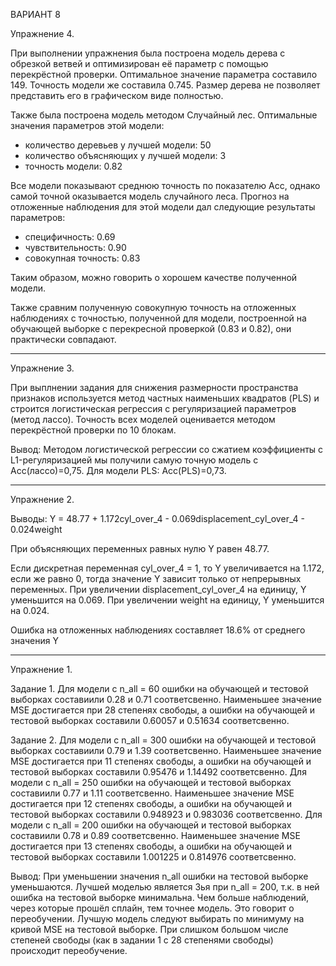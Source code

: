 ВАРИАНТ 8

Упражнение 4.

При выполнении упражнения была построена модель дерева с обрезкой ветвей и оптимизирован её параметр с помощью перекрёстной проверки. Оптимальное значение параметра составило 149. Точность модели же составила 0.745. Размер дерева не позволяет представить его в графическом виде полностью.

Также была построена модель методом Случайный лес. Оптимальные значения параметров этой модели:
- количество деревьев у лучшей модели: 50
- количество объясняющих у лучшей модели: 3
- точность модели: 0.82

Все модели показывают среднюю точность по показателю Acc, однако самой точной оказывается модель случайного леса. Прогноз на отложенные наблюдения для этой модели дал следующие результаты параметров:
- специфичность: 0.69
- чувствительность: 0.90
- совокупная точность: 0.83

Таким образом, можно говорить о хорошем качестве полученной модели.

Также сравним полученную совокупную точность на отложенных наблюдениях с точностью, полученной для модели, построенной на обучающей выборке с перекресной проверкой (0.83 и 0.82), они практически совпадают.







------------------------------------------------------------------------------------------------------------------------------------------
Упражнение 3.

При выплнении задания для снижения размерности пространства признаков используется метод частных наименьших квадратов (PLS) и строится логистическая регрессия с регуляризацией параметров (метод лассо). Точность всех моделей оценивается методом перекрёстной проверки по 10 блокам.

Вывод: Методом логистической регрессии со сжатием коэффициенты с L1-регуляризацией мы получили самую точную модель с Acc(лассо)=0,75. Для модели PLS: Acc(PLS)=0,73.







------------------------------------------------------------------------------------------------------------------------------------------
Упражнение 2.

Выводы:
Y = 48.77 + 1.172cyl_over_4 - 0.069displacement_cyl_over_4 - 0.024weight

При объясняющих переменных равных нулю Y равен 48.77.

Если дискретная переменная cyl_over_4 = 1, то Y увеличивается на 1.172, если же равно 0, тогда значение Y зависит только от непрерывных переменных. При увеличении displacement_cyl_over_4 на единицу, Y уменьшится на 0.069. При увеличении weight на единицу, Y уменьшится на 0.024.

Ошибка на отложенных наблюдениях составляет 18.6% от среднего значения Y







------------------------------------------------------------------------------------------------------------------------------------------
Упражнение 1.

Задание 1. 
Для модели с n_all = 60 ошибки на обучающей и тестовой выборках составиили 0.28 и 0.71 соответсвенно. Наименьшее значение MSE достигается при 28 степенях свободы, а ошибки на обучающей и тестовой выборках составили 0.60057 и 0.51634 соответсвенно.

Задание 2. 
Для модели с n_all = 300 ошибки на обучающей и тестовой выборках составиили 0.79 и 1.39 соответсвенно. Наименьшее значение MSE достигается при 11 степенях свободы, а ошибки на обучающей и тестовой выборках составили 0.95476 и 1.14492 соответсвенно.
Для модели с n_all = 250 ошибки на обучающей и тестовой выборках составиили 0.77 и 1.11 соответсвенно. Наименьшее значение MSE достигается при 12 степенях свободы, а ошибки на обучающей и тестовой выборках составили 0.948923 и 0.983036 соответсвенно.
Для модели с n_all = 200 ошибки на обучающей и тестовой выборках составиили 0.78 и 0.89 соответсвенно. Наименьшее значение MSE достигается при 13 степенях свободы, а ошибки на обучающей и тестовой выборках составили 1.001225 и 0.814976 соответсвенно.

Вывод:
При уменьшении значения n_all ошибки на тестовой выборке уменьшаются. Лучшей моделью является 3ья при n_all = 200, т.к. в ней ошибка на тестовой выборке минимальна. 
Чем больше наблюдений, через которые прошёл сплайн, тем точнее модель. Это говорит о переобучении. Лучшую модель следуют выбирать по минимуму на кривой MSE на тестовой выборке.
При слишком большом числе степеней свободы (как в задании 1 с 28 степенями свободы) происходит переобучение.
